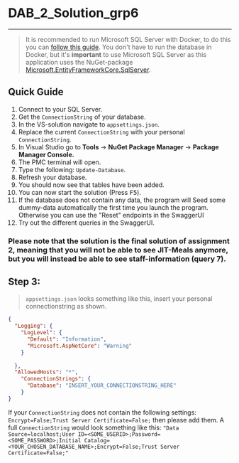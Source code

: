 # DAB_2_Solution_grp6

---
> It is recommended to run Microsoft SQL Server with Docker, to do this you can [follow this guide](https://learn.microsoft.com/en-us/sql/linux/quickstart-install-connect-docker?view=sql-server-ver15&preserve-view=true&pivots=cs1-powershell). You don't have to run the database in Docker, but it's <b>important</b> to use Microsoft SQL Server as this application uses the NuGet-package [Microsoft.EntityFrameworkCore.SqlServer](https://learn.microsoft.com/en-us/ef/core/providers/sql-server/?tabs=dotnet-core-cli).
## Quick Guide

1. Connect to your SQL Server.
2. Get the `ConnectionString` of your database.
3. In the VS-solution navigate to `appsettings.json`.
4. Replace the current `ConnectionString` with your personal `ConnectionString`.
5. In Visual Studio go to <b>Tools</b> -> <b>NuGet Package Manager</b> -> <b>Package Manager Console.</b>
6. The PMC terminal will open.
7. Type the following: `Update-Database`.
8. Refresh your database.
9.  You should now see that tables have been added.
10. You can now start the solution (Press <kbd>F5</kbd>).
11. If the database does not contain any data, the program will Seed some dummy-data automatically the first time you launch the program. Otherwise you can use the "Reset" endpoints in the SwaggerUI
12. Try out the different queries in the SwaggerUI.

### Please note that the solution is the final solution of assignment 2, meaning that you will not be able to see JIT-Meals anymore, but you will instead be able to see staff-information (query 7).
## Step 3:
> `appsettings.json` looks something like this, insert your personal connectionstring as shown.
```Json 
{
  "Logging": {
    "LogLevel": {
      "Default": "Information",
      "Microsoft.AspNetCore": "Warning"
    }
    
  },
  "AllowedHosts": "*",
    "ConnectionStrings": {
      "Database": "INSERT_YOUR_CONNECTIONSTRING_HERE"
    }
}
```
If your `ConnectionString` does not contain the following settings: `Encrypt=False;Trust Server Certificate=False;` then please add them. A full `ConnectionString` would look something like this: `"Data Source=localhost;User ID=<SOME_USERID>;Password=<SOME_PASSWORD>;Initial Catalog=<YOUR_CHOSEN_DATABASE_NAME>;Encrypt=False;Trust Server Certificate=False;"`